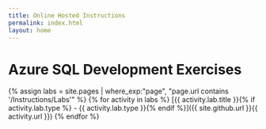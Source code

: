 ```yaml
---
title: Online Hosted Instructions
permalink: index.html
layout: home
---
```


# Azure SQL Development Exercises

{% assign labs = site.pages | where_exp:"page", "page.url contains '/Instructions/Labs'" %}
{% for activity in labs  %}
[{{ activity.lab.title }}{% if activity.lab.type %} - {{ activity.lab.type }}{% endif %}]({{ site.github.url }}{{ activity.url }})
{% endfor %}


